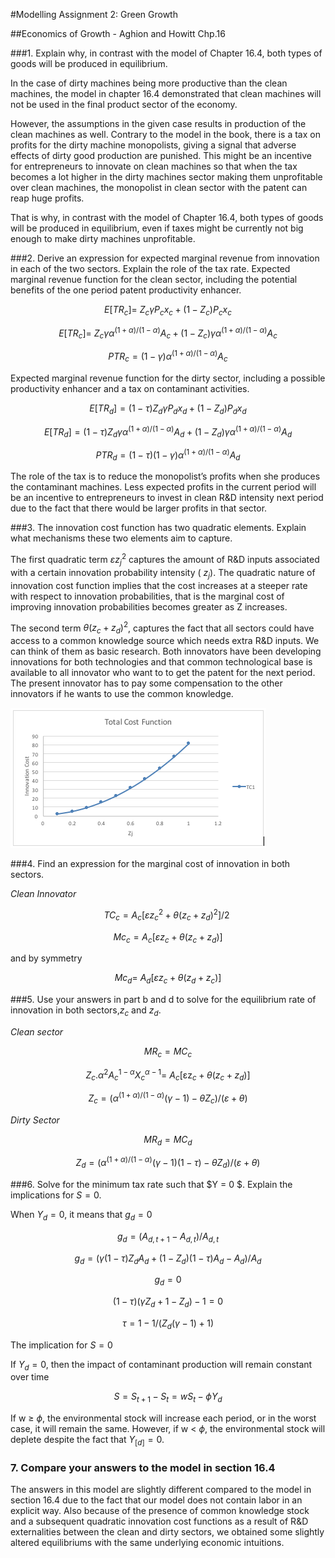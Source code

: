 #Modelling Assignment 2: Green Growth

##Economics of Growth - Aghion and Howitt Chp.16

###1. Explain why, in contrast with the model of Chapter 16.4, both types of goods will be produced in equilibrium.

In the case of dirty machines being more productive than the clean machines, the model in chapter 16.4 demonstrated that clean machines will not be used in the final product sector of the economy.

However, the assumptions in the given case results in production of the clean machines as well. Contrary to the model in the book, there is a tax on profits for the dirty machine monopolists, giving a signal that adverse effects of dirty good production are punished. This might be an incentive for entrepreneurs to innovate on clean machines so that when the tax becomes a lot higher in the dirty machines sector making them unprofitable over clean machines, the monopolist in clean sector with the patent can reap huge profits.

That is why, in contrast with the model of Chapter 16.4, both types of goods will be produced in equilibrium, even if taxes might be currently not big enough to make dirty machines unprofitable.

###2. Derive an expression for expected marginal revenue from  innovation in each of the two sectors. Explain the role of the tax rate.
Expected marginal revenue function for the clean sector, including the potential benefits of the one period patent productivity enhancer.

$$ E\lbrack TR_{c}\rbrack = \ {Z_{c}\gamma P_{c}x}_{c} + (1 - Z_{c})P_{c}x_{c} $$

$$ E\lbrack TR_{c}\rbrack = \ Z_{c}\gamma\alpha^{(1 + \alpha)/(1 -\alpha)} A_{c} + (1 - Z_{c})\gamma\alpha^{(1 + \alpha)/(1 - \alpha)} A_{c} $$

$$ PTR_{c} = (1 - \gamma) \alpha^{(1 + \alpha)/(1 - \alpha)} A_{c} $$

Expected marginal revenue function for the dirty sector, including a possible productivity enhancer and a tax on contaminant activities.

$$E[TR_{d}] = (1 - \tau) Z_{d} \gamma P_{d}x_{d} + (1 - Z_{d})P_{d}x_{d}$$

$$E\lbrack TR_{d}\rbrack = (1 - \tau) Z_{d} \gamma \alpha^{(1 + \alpha)/(1 -\alpha)} A_{d} + (1 - Z_{d})\gamma \alpha^{(1 + \alpha)/(1 - \alpha)} A_{d} $$

$$ PTR_{d} = (1 - \tau)(1 - \gamma)\alpha^{(1 + \alpha)/(1 - \alpha)} A_{d}$$

The role of the tax is to reduce the monopolist’s profits when she produces the contaminant machines. Less expected profits in the current period will be an incentive to entrepreneurs to invest in clean R&D intensity next period due to the fact that there would be larger profits in that sector.

###3. The innovation cost function has two quadratic elements. Explain what mechanisms these two elements aim to capture.

The first quadratic term ${{\varepsilon z}_{j}}^{2}$ captures the amount of R&D inputs associated with a certain innovation probability intensity ($\ z_{j})$. The quadratic nature of innovation cost function implies that the cost increases at a steeper rate with respect to innovation probabilities, that is the marginal cost of improving innovation probabilities becomes greater as Z increases.

The second term $\theta{(z_{c} + z_{d})}^{2}$, captures the fact that all sectors could have access to a common knowledge source which needs extra R&D inputs. We can think of them as basic research. Both innovators have been developing innovations for both technologies and that common technological base is available to all innovator who want to to get the patent for the next period. The present innovator has to pay some compensation to the other innovators if he wants to use the common knowledge.

![](g1.png)

###4. Find an expression for the marginal cost of innovation in both sectors.

*Clean Innovator*

$$TC_{c} = A_{c}\lbrack \varepsilon z_{c}^{2} + \theta(z_{c} + z_{d})^{2} \rbrack/2\ $$

$$Mc_{c} = A_{c}\lbrack \varepsilon z_{c} + \theta(z_{c} + z_{d})\rbrack$$

and by symmetry

$$Mc_{d} = \ A_{d}\lbrack \varepsilon z_{c} + \theta(z_{d} + z_{c})\rbrack$$

###5. Use your answers in part b and d to solve for the equilibrium rate of innovation in both sectors,$z_{c}$ and $z_{d}$.

*Clean sector*

$$MR_{c} = MC_{c}$$

$$Z_{c}.\alpha^{2}{A_{c}}^{1 - \alpha}{X_{c}}^{\alpha - 1} = \ A_{c}\left\lbrack \text{εz}_{c} + \theta\left( z_{c} + z_{d} \right) \right\rbrack$$

$$ Z_{c} = (\alpha^{(1 + \alpha)/(1 - \alpha)}(\gamma - 1 ) - \theta Z_{c})/(\varepsilon + \theta)$$

*Dirty Sector*

$$MR_{d} = MC_{d}$$

$$ Z_{d} = (\alpha^{(1 + \alpha)/(1 - \alpha)}(\gamma - 1)(1 - \tau)-\theta Z_{d})/(\varepsilon + \theta)$$

###6. Solve for the minimum tax rate such that $Y = 0 $. Explain the implications for $S = 0$.

When $Y_{d} = 0$, it means that $g_{d} = 0$

$$ g_{d} = (A_{d,t + 1} - A_{d,t})/A_{d,t}$$

$$g_{d} = (\gamma(1 - \tau) Z_{d} A_{d} + (1 - Z_{d})( 1 - \tau) A_{d} - A_{d})/A_{d}$$

$$g_{d} = 0$$

$$(1 - \tau)(\gamma Z_{d} + 1 - Z_{d}) - 1 = 0$$

$$\tau = 1 - 1/(Z_{d}(\gamma - 1) + 1)$$

The implication for $S = 0$

If $Y_{d} = 0$, then the impact of contaminant production will remain constant over time

$$ S = S_{t + 1} - S_{t} = wS_{t} - \phi Y_{d} $$

If w ≥ $\phi$, the environmental stock will increase each period, or in the worst case, it will remain the same. However, if w < $\phi$, the environmental stock will deplete despite the fact that $Y_[d]=0$.

### 7. Compare your answers to the model in section 16.4

The answers in this model are slightly different compared to the model in section 16.4 due to the fact that our model does not contain labor in an explicit way. Also because of the presence of common knowledge stock and a subsequent quadratic innovation cost functions as a result of R&D externalities between the clean and dirty sectors, we obtained some slightly altered equilibriums with the same underlying economic intuitions.
